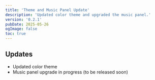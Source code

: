 ```yaml
---
title: 'Theme and Music Panel Update'
description: 'Updated color theme and upgraded the music panel.'
version: '0.2.1'
pubDate: 2025-05-26
ogImage: false
toc: true
---
```


## Updates

- Updated color theme
- Music panel upgrade in progress (to be released soon)
